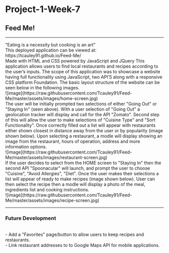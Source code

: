 
# Project-1-Week-7
<h2>Feed Me!</h2>
<hr>
"Eating is a necessity but cooking is an art"
<br>
This deployed application can be viewed at: https://tcauley91.github.io/Feed-Me/
<br>
Made with HTML and CSS powered by JavaScript and JQuery
This application allows users to find local restaurants and recipes according to the user’s inputs. The scope of this application was to showcase a website having full functionality using JavaScript, two API’S along with a responsive CSS platform Foundation. The basic layout structure of the website can be seen below in the following images. 
<br>
![image](https://raw.githubusercontent.com/Tcauley91/Feed-Me/master/assets/images/home-screen.jpg)
<br>
The user will be initially prompted two selections of either "Going Out" or "Staying In" (seen above). With a user selection of "Going Out" a geolocation tracker will display and call for the API "Zomato". Second step of this will allow the user to make selections of "Cuisine Type" and "Sort Functionality". Once correctly filled out a list will appear with restaurants either shown closest in distance away from the user or by popularity (image shown below). Upon selecting a restaurant, a modle will display showing an image from the restaurant, hours of operation, address and more information options. 
<br>
![image](https://raw.githubusercontent.com/Tcauley91/Feed-Me/master/assets/images/restaurant-screen.jpg)
<br>
If the user decides to select from the HOME screen to "Staying In" then the second API "Spoonacular" will launch, and prompt the user to choose "Cuisine", "Avoid Allergies", "Diet". Once the user makes their selections a list will appear of ready to make recipes (image shown below). User can then select the recipe then a modle will display a photo of the meal, ingredients list and cooking instructions. 
<br>
![image](https://raw.githubusercontent.com/Tcauley91/Feed-Me/master/assets/images/recipe-screen.jpg)
<hr>
<h3>Future Development</h3>
<br>
- Add a "Favorites" page/button to allow users to keep recipes and restaurants.
<br>
- Link restaurant addresses to to Google Maps API for mobile applications.

